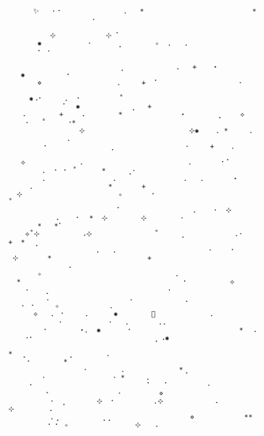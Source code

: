 <samp>&nbsp;&nbsp;&nbsp;&nbsp;&nbsp;&nbsp;✨&nbsp;&nbsp;&nbsp;·⠐&nbsp;&nbsp;&nbsp;&nbsp;&nbsp;&nbsp;&nbsp;&nbsp;&nbsp;&nbsp;&nbsp;&nbsp;&nbsp;&nbsp;&nbsp;.&nbsp;&nbsp;&nbsp;\*&nbsp;&nbsp;&nbsp;&nbsp;&nbsp;&nbsp;&nbsp;&nbsp;&nbsp;&nbsp;&nbsp;&nbsp;&nbsp;&nbsp;&nbsp;&nbsp;&nbsp;&nbsp;&nbsp;&nbsp;&nbsp;&nbsp;&nbsp;&nbsp;&nbsp;&nbsp;\*&nbsp;&nbsp;&nbsp;&nbsp;&nbsp;&nbsp;&nbsp;&nbsp;&nbsp;&nbsp;&nbsp;&nbsp;&nbsp;&nbsp;&nbsp;&nbsp;&nbsp;&nbsp;&nbsp;&nbsp;·&nbsp;&nbsp;&nbsp;&nbsp;&nbsp;&nbsp;&nbsp;&nbsp;&nbsp;&nbsp;&nbsp;&nbsp;&nbsp;&nbsp;&nbsp;&nbsp;&nbsp;&nbsp;&nbsp;&nbsp;<br/>&nbsp;&nbsp;&nbsp;&nbsp;&nbsp;&nbsp;&nbsp;&nbsp;&nbsp;&nbsp;&nbsp;&nbsp;&nbsp;&nbsp;&nbsp;&nbsp;&nbsp;&nbsp;&nbsp;&nbsp;&nbsp;&nbsp;&nbsp;&nbsp;&nbsp;&nbsp;&nbsp;&nbsp;&nbsp;&nbsp;&nbsp;&nbsp;&nbsp;&nbsp;&nbsp;&nbsp;&nbsp;&nbsp;&nbsp;&nbsp;&nbsp;&nbsp;&nbsp;&nbsp;&nbsp;&nbsp;&nbsp;&nbsp;&nbsp;&nbsp;&nbsp;&nbsp;&nbsp;&nbsp;&nbsp;&nbsp;&nbsp;&nbsp;&nbsp;&nbsp;&nbsp;&nbsp;&nbsp;&nbsp;&nbsp;&nbsp;&nbsp;&nbsp;&nbsp;⊹&nbsp;&nbsp;&nbsp;&nbsp;&nbsp;&nbsp;&nbsp;&nbsp;&nbsp;&nbsp;&nbsp;&nbsp;⊹&nbsp;⠁&nbsp;&nbsp;&nbsp;&nbsp;&nbsp;&nbsp;&nbsp;&nbsp;&nbsp;&nbsp;&nbsp;&nbsp;&nbsp;&nbsp;&nbsp;<br/>&nbsp;&nbsp;&nbsp;&nbsp;&nbsp;&nbsp;&nbsp;✺&nbsp;&nbsp;&nbsp;&nbsp;&nbsp;&nbsp;&nbsp;&nbsp;&nbsp;&nbsp;&nbsp;·&nbsp;&nbsp;&nbsp;&nbsp;&nbsp;&nbsp;⢀&nbsp;&nbsp;&nbsp;&nbsp;&nbsp;&nbsp;&nbsp;&nbsp;✧&nbsp;&nbsp;.&nbsp;&nbsp;&nbsp;.&nbsp;&nbsp;&nbsp;&nbsp;&nbsp;&nbsp;&nbsp;&nbsp;&nbsp;&nbsp;&nbsp;&nbsp;&nbsp;&nbsp;&nbsp;&nbsp;&nbsp;&nbsp;&nbsp;&nbsp;&nbsp;&nbsp;&nbsp;⠂&nbsp;·&nbsp;&nbsp;&nbsp;&nbsp;&nbsp;&nbsp;&nbsp;&nbsp;&nbsp;&nbsp;&nbsp;&nbsp;&nbsp;&nbsp;&nbsp;&nbsp;&nbsp;&nbsp;&nbsp;&nbsp;&nbsp;&nbsp;&nbsp;&nbsp;&nbsp;&nbsp;&nbsp;&nbsp;&nbsp;&nbsp;&nbsp;<br/>&nbsp;&nbsp;&nbsp;&nbsp;&nbsp; &nbsp;&nbsp;&nbsp;&nbsp;&nbsp;&nbsp;&nbsp;&nbsp;&nbsp;&nbsp;&nbsp;&nbsp;&nbsp;&nbsp;&nbsp;&nbsp;&nbsp;&nbsp;&nbsp;&nbsp;&nbsp;&nbsp;&nbsp;&nbsp;&nbsp;&nbsp;&nbsp;⡀&nbsp;&nbsp;&nbsp;&nbsp;&nbsp;&nbsp;&nbsp;&nbsp;&nbsp;&nbsp;&nbsp;&nbsp;.&nbsp;&nbsp;&nbsp;+&nbsp;&nbsp;&nbsp;&nbsp;⋆&nbsp;&nbsp;&nbsp;&nbsp;&nbsp;&nbsp;&nbsp;&nbsp;&nbsp;&nbsp;&nbsp;&nbsp;✺&nbsp;&nbsp;&nbsp;&nbsp;&nbsp;&nbsp;&nbsp;&nbsp;&nbsp;&nbsp;⠂&nbsp;&nbsp;&nbsp;&nbsp;&nbsp;&nbsp;&nbsp;&nbsp;&nbsp;&nbsp;&nbsp;&nbsp;&nbsp;&nbsp;&nbsp;&nbsp;&nbsp;&nbsp;&nbsp;&nbsp;<br/>&nbsp;&nbsp;&nbsp;&nbsp;&nbsp;&nbsp;&nbsp;⋄&nbsp;&nbsp;&nbsp;&nbsp;&nbsp;&nbsp;&nbsp;&nbsp;&nbsp;&nbsp;&nbsp;&nbsp;&nbsp;&nbsp;&nbsp;&nbsp;&nbsp;&nbsp;.&nbsp;&nbsp;&nbsp;&nbsp;&nbsp;+&nbsp;&nbsp;⠁&nbsp;&nbsp;&nbsp;&nbsp;&nbsp;&nbsp;&nbsp;&nbsp;&nbsp;&nbsp;&nbsp;&nbsp;&nbsp;&nbsp;&nbsp;&nbsp;&nbsp;&nbsp;&nbsp;·&nbsp;&nbsp;&nbsp;&nbsp;&nbsp;&nbsp;&nbsp;&nbsp;&nbsp;&nbsp;&nbsp;&nbsp;&nbsp;&nbsp;&nbsp;&nbsp;&nbsp;&nbsp;&nbsp;&nbsp;&nbsp;&nbsp;&nbsp;&nbsp;&nbsp;&nbsp;&nbsp;&nbsp;&nbsp;&nbsp;&nbsp;&nbsp;&nbsp;&nbsp;&nbsp;&nbsp;&nbsp;&nbsp;&nbsp;&nbsp;&nbsp;&nbsp;&nbsp;&nbsp;<br/>&nbsp;&nbsp;&nbsp;&nbsp;&nbsp;✺⠠⠂&nbsp;&nbsp;&nbsp;&nbsp;&nbsp;.&nbsp;&nbsp;⠂&nbsp;&nbsp;&nbsp;&nbsp;&nbsp;&nbsp;&nbsp;&nbsp;&nbsp;˚&nbsp;&nbsp;&nbsp;&nbsp;&nbsp;&nbsp;&nbsp;&nbsp;&nbsp;&nbsp;&nbsp;&nbsp;&nbsp;&nbsp;&nbsp;&nbsp;&nbsp;&nbsp;&nbsp;&nbsp;&nbsp;&nbsp;&nbsp;&nbsp;&nbsp;&nbsp;&nbsp;&nbsp;&nbsp;&nbsp;&nbsp;&nbsp;&nbsp;&nbsp;&nbsp;&nbsp;&nbsp;&nbsp;&nbsp;&nbsp;&nbsp;&nbsp;&nbsp;&nbsp;&nbsp;⠁&nbsp;&nbsp;✺&nbsp;&nbsp;&nbsp;&nbsp;&nbsp;&nbsp;&nbsp;&nbsp;&nbsp;&nbsp;&nbsp;&nbsp;⢀&nbsp;&nbsp;&nbsp;+&nbsp;&nbsp;&nbsp;&nbsp;&nbsp;&nbsp;&nbsp;<br/>&nbsp;&nbsp;&nbsp;⠠&nbsp;&nbsp;&nbsp;&nbsp;&nbsp;&nbsp;&nbsp;&nbsp;+&nbsp;&nbsp;&nbsp;&nbsp;⠠&nbsp;&nbsp;&nbsp;&nbsp;&nbsp;&nbsp;&nbsp;&nbsp;\*&nbsp;&nbsp;&nbsp;&nbsp;&nbsp;&nbsp;&nbsp;&nbsp;&nbsp;&nbsp;&nbsp;&nbsp;&nbsp;&nbsp;⋆&nbsp;&nbsp;&nbsp;&nbsp;&nbsp;&nbsp;&nbsp;&nbsp;⡀&nbsp;&nbsp;&nbsp;&nbsp;⟡&nbsp;&nbsp;&nbsp;&nbsp;&nbsp;&nbsp;&nbsp;·&nbsp;&nbsp;&nbsp;˚&nbsp;&nbsp;&nbsp;&nbsp;&nbsp;⠐\*&nbsp;&nbsp;&nbsp;&nbsp;&nbsp;&nbsp;&nbsp;&nbsp;&nbsp;&nbsp;&nbsp;&nbsp;&nbsp;&nbsp;&nbsp;&nbsp;&nbsp;&nbsp;&nbsp;&nbsp;&nbsp;&nbsp;&nbsp;&nbsp;&nbsp;<br/>&nbsp;&nbsp;&nbsp;&nbsp;&nbsp;&nbsp;&nbsp;&nbsp;&nbsp;&nbsp;&nbsp;&nbsp;&nbsp;&nbsp;&nbsp;&nbsp;&nbsp;⊹&nbsp;&nbsp;&nbsp;&nbsp;&nbsp;&nbsp;&nbsp;&nbsp;&nbsp;&nbsp;&nbsp;&nbsp;&nbsp;&nbsp;&nbsp;&nbsp;&nbsp;&nbsp;&nbsp;&nbsp;&nbsp;&nbsp;&nbsp;&nbsp;&nbsp;⊹✺&nbsp;&nbsp;&nbsp;&nbsp;.&nbsp;\*&nbsp;&nbsp;&nbsp;&nbsp;&nbsp;.&nbsp;&nbsp;&nbsp;&nbsp;&nbsp;&nbsp;&nbsp;&nbsp;&nbsp;&nbsp;&nbsp;&nbsp;&nbsp;&nbsp;&nbsp;.&nbsp;&nbsp;&nbsp;&nbsp;&nbsp;&nbsp;&nbsp;&nbsp;&nbsp;&nbsp;&nbsp;&nbsp;&nbsp;&nbsp;&nbsp;&nbsp;&nbsp;&nbsp;&nbsp;&nbsp;&nbsp;&nbsp;&nbsp;&nbsp;&nbsp;&nbsp;<br/>&nbsp;&nbsp;&nbsp;&nbsp;&nbsp;&nbsp;&nbsp;&nbsp;⠐&nbsp;&nbsp;&nbsp;&nbsp;&nbsp;&nbsp;&nbsp;&nbsp;&nbsp;&nbsp;&nbsp;&nbsp;&nbsp;&nbsp;&nbsp;⢀&nbsp;&nbsp;&nbsp;&nbsp;&nbsp;&nbsp;&nbsp;&nbsp;&nbsp;&nbsp;&nbsp;&nbsp;&nbsp;&nbsp;&nbsp;&nbsp;&nbsp;·&nbsp;&nbsp;&nbsp;&nbsp;&nbsp;+&nbsp;&nbsp;&nbsp;&nbsp;.&nbsp;&nbsp;&nbsp;&nbsp;&nbsp;&nbsp;&nbsp;&nbsp;&nbsp;&nbsp;&nbsp;&nbsp;&nbsp;&nbsp;&nbsp;&nbsp;&nbsp;&nbsp;&nbsp;&nbsp;&nbsp;&nbsp;&nbsp;&nbsp;&nbsp;&nbsp;&nbsp;&nbsp;&nbsp;&nbsp;&nbsp;&nbsp;&nbsp;&nbsp;&nbsp;&nbsp;&nbsp;&nbsp;&nbsp;&nbsp;&nbsp;&nbsp;&nbsp;&nbsp;&nbsp;&nbsp;<br/>&nbsp;&nbsp;&nbsp;⟡&nbsp;&nbsp;&nbsp;&nbsp;&nbsp;&nbsp;&nbsp;&nbsp;&nbsp;&nbsp;&nbsp;&nbsp;&nbsp;.&nbsp;&nbsp;&nbsp;&nbsp;&nbsp;&nbsp;&nbsp;&nbsp;&nbsp;&nbsp;&nbsp;&nbsp;&nbsp;&nbsp;&nbsp;&nbsp;&nbsp;&nbsp;&nbsp;&nbsp;&nbsp;&nbsp;&nbsp;&nbsp;&nbsp;.&nbsp;&nbsp;&nbsp;&nbsp;&nbsp;&nbsp;&nbsp;⠂⠁&nbsp;&nbsp;&nbsp;&nbsp;&nbsp;&nbsp;&nbsp;&nbsp;&nbsp;&nbsp;&nbsp;&nbsp;&nbsp;&nbsp;.&nbsp;&nbsp;⠂&nbsp;⠂&nbsp;˚&nbsp;&nbsp;&nbsp;&nbsp;&nbsp;&nbsp;\*&nbsp;&nbsp;&nbsp;&nbsp;&nbsp;⢀·&nbsp;&nbsp;&nbsp;&nbsp;&nbsp;&nbsp;&nbsp;&nbsp;&nbsp;&nbsp;&nbsp;<br/>&nbsp;&nbsp;&nbsp;&nbsp;&nbsp;&nbsp;&nbsp;&nbsp;.&nbsp;&nbsp;&nbsp;&nbsp;&nbsp;&nbsp;&nbsp;&nbsp;&nbsp;&nbsp;&nbsp;&nbsp;&nbsp;&nbsp;&nbsp;&nbsp;.&nbsp;&nbsp;&nbsp;&nbsp;&nbsp;&nbsp;&nbsp;&nbsp;&nbsp;&nbsp;&nbsp;&nbsp;&nbsp;&nbsp;&nbsp;&nbsp;.&nbsp;&nbsp;&nbsp;.&nbsp;&nbsp;&nbsp;&nbsp;&nbsp;&nbsp;&nbsp;⋆&nbsp;&nbsp;&nbsp;&nbsp;&nbsp;&nbsp;&nbsp;&nbsp;&nbsp;.&nbsp;&nbsp;&nbsp;&nbsp;&nbsp;&nbsp;&nbsp;&nbsp;&nbsp;&nbsp;&nbsp;&nbsp;&nbsp;&nbsp;&nbsp;&nbsp;&nbsp;&nbsp;\*&nbsp;&nbsp;&nbsp;&nbsp;&nbsp;&nbsp;&nbsp;+&nbsp;&nbsp;&nbsp;&nbsp;&nbsp;&nbsp;&nbsp;&nbsp;<br/>&nbsp;&nbsp;⊹&nbsp;&nbsp;&nbsp;&nbsp;&nbsp;&nbsp;&nbsp;&nbsp;&nbsp;&nbsp;&nbsp;&nbsp;&nbsp;&nbsp;&nbsp;&nbsp;&nbsp;&nbsp;&nbsp;&nbsp;&nbsp;&nbsp;&nbsp;✧&nbsp;&nbsp;&nbsp;&nbsp;&nbsp;&nbsp;&nbsp;⠂&nbsp;&nbsp;&nbsp;&nbsp;&nbsp;&nbsp;&nbsp;&nbsp;&nbsp;&nbsp;&nbsp;&nbsp;&nbsp;&nbsp;&nbsp;&nbsp;&nbsp;&nbsp;&nbsp;&nbsp;&nbsp;&nbsp;&nbsp;&nbsp;˚&nbsp;&nbsp;&nbsp;&nbsp;&nbsp;&nbsp;&nbsp;&nbsp;&nbsp;&nbsp;&nbsp;&nbsp;&nbsp;&nbsp;&nbsp;&nbsp;&nbsp;&nbsp;&nbsp;&nbsp;&nbsp;&nbsp;&nbsp;&nbsp;&nbsp;&nbsp;&nbsp;&nbsp;&nbsp;&nbsp;&nbsp;&nbsp;&nbsp;&nbsp;&nbsp;&nbsp;&nbsp;&nbsp;&nbsp;&nbsp;<br/>&nbsp;&nbsp;&nbsp;&nbsp;&nbsp;&nbsp;&nbsp;&nbsp;&nbsp;&nbsp;&nbsp;&nbsp;&nbsp;&nbsp;&nbsp;&nbsp;&nbsp;&nbsp;&nbsp;&nbsp;&nbsp;&nbsp;&nbsp;&nbsp;&nbsp;&nbsp;⠁&nbsp;&nbsp;&nbsp;&nbsp;&nbsp;&nbsp;&nbsp;&nbsp;&nbsp;&nbsp;&nbsp;&nbsp;&nbsp;&nbsp;&nbsp;&nbsp;&nbsp;.&nbsp;&nbsp;&nbsp;&nbsp;·&nbsp;&nbsp;⊹&nbsp;&nbsp;&nbsp;&nbsp;&nbsp;&nbsp;&nbsp;&nbsp;&nbsp;&nbsp;&nbsp;&nbsp;&nbsp;&nbsp;&nbsp;&nbsp;&nbsp;⠠&nbsp;&nbsp;&nbsp;&nbsp;⠂&nbsp;&nbsp;\*&nbsp;&nbsp;⊹&nbsp;&nbsp;&nbsp;&nbsp;&nbsp;&nbsp;&nbsp;&nbsp;⊹&nbsp;&nbsp;&nbsp;&nbsp;&nbsp;&nbsp;&nbsp;&nbsp;·<br/>&nbsp;&nbsp;&nbsp;&nbsp;&nbsp;&nbsp;&nbsp;\*&nbsp;&nbsp;&nbsp;\*⠁&nbsp;&nbsp;&nbsp;&nbsp;&nbsp;&nbsp;&nbsp;&nbsp; &nbsp;&nbsp;&nbsp;&nbsp;⟡˚⊹&nbsp;&nbsp;&nbsp;&nbsp;&nbsp;&nbsp;&nbsp;&nbsp;&nbsp;&nbsp;⠠⊹&nbsp;&nbsp;&nbsp;&nbsp;&nbsp;&nbsp;&nbsp;&nbsp;&nbsp;&nbsp;&nbsp;&nbsp;&nbsp;&nbsp;&nbsp;˚&nbsp;&nbsp;&nbsp;&nbsp;&nbsp;⢀&nbsp;&nbsp;&nbsp;&nbsp;&nbsp;&nbsp;&nbsp;&nbsp;&nbsp;&nbsp;&nbsp;&nbsp;.·&nbsp;&nbsp;&nbsp;+&nbsp;&nbsp;\*&nbsp;&nbsp;⢀&nbsp;&nbsp;&nbsp;&nbsp;&nbsp;&nbsp;&nbsp;&nbsp;&nbsp;&nbsp;&nbsp;&nbsp;&nbsp;<br/>&nbsp;&nbsp;&nbsp;&nbsp;&nbsp;&nbsp;&nbsp;&nbsp;&nbsp;&nbsp;&nbsp;&nbsp;&nbsp;&nbsp;&nbsp;&nbsp;&nbsp;&nbsp;&nbsp;&nbsp;&nbsp;.&nbsp;&nbsp;&nbsp;.&nbsp;&nbsp;&nbsp;&nbsp;&nbsp;&nbsp;&nbsp;&nbsp;&nbsp;&nbsp;&nbsp;&nbsp;&nbsp;&nbsp;&nbsp;&nbsp;&nbsp;&nbsp;&nbsp;&nbsp;&nbsp;&nbsp;·&nbsp;&nbsp;&nbsp;&nbsp;⠐&nbsp;&nbsp;&nbsp;&nbsp;&nbsp;&nbsp;⊹&nbsp;&nbsp;&nbsp;&nbsp;&nbsp;&nbsp;&nbsp;\*&nbsp;&nbsp;&nbsp;&nbsp;&nbsp;&nbsp;&nbsp;&nbsp;&nbsp;&nbsp;&nbsp;&nbsp;&nbsp;&nbsp;&nbsp;&nbsp;&nbsp;&nbsp;&nbsp;&nbsp;&nbsp;&nbsp;&nbsp;+&nbsp;&nbsp;&nbsp;&nbsp;&nbsp;&nbsp;&nbsp;<br/>&nbsp;&nbsp;&nbsp;&nbsp;&nbsp;&nbsp;&nbsp;&nbsp;&nbsp;&nbsp;&nbsp;&nbsp;&nbsp;&nbsp;⠠&nbsp;&nbsp;&nbsp;&nbsp;&nbsp;&nbsp;&nbsp;&nbsp;&nbsp;&nbsp;&nbsp;&nbsp;&nbsp;&nbsp;&nbsp;&nbsp;&nbsp;&nbsp;&nbsp;&nbsp;&nbsp;&nbsp;&nbsp;&nbsp;&nbsp;&nbsp;&nbsp;&nbsp;&nbsp;&nbsp;&nbsp;&nbsp;&nbsp;&nbsp;&nbsp;&nbsp;&nbsp;&nbsp;&nbsp;&nbsp;&nbsp;&nbsp;&nbsp;&nbsp;&nbsp;&nbsp;&nbsp;&nbsp;&nbsp;&nbsp;&nbsp;✧&nbsp;&nbsp;&nbsp;&nbsp;&nbsp;&nbsp;&nbsp;&nbsp;&nbsp;&nbsp;&nbsp;&nbsp;&nbsp;&nbsp;&nbsp;&nbsp;&nbsp;&nbsp;&nbsp;&nbsp;&nbsp;&nbsp;&nbsp;&nbsp;&nbsp;&nbsp;&nbsp;&nbsp;&nbsp;&nbsp;&nbsp;&nbsp;.<br/>&nbsp;&nbsp;\*&nbsp;&nbsp;&nbsp;&nbsp;&nbsp;&nbsp;&nbsp;&nbsp;&nbsp;&nbsp;&nbsp;&nbsp;&nbsp;&nbsp;&nbsp;&nbsp;&nbsp;&nbsp;&nbsp;&nbsp;&nbsp;&nbsp;&nbsp;&nbsp;&nbsp;&nbsp;&nbsp;&nbsp;&nbsp;&nbsp;&nbsp;&nbsp;&nbsp;&nbsp;&nbsp;&nbsp;&nbsp;&nbsp;&nbsp;⠂&nbsp;&nbsp;&nbsp;&nbsp;&nbsp;&nbsp;&nbsp;&nbsp;&nbsp;&nbsp;⟡&nbsp;&nbsp;&nbsp;&nbsp;&nbsp;&nbsp;&nbsp;&nbsp;&nbsp;·&nbsp;&nbsp;&nbsp;&nbsp;⡀&nbsp;&nbsp;&nbsp;&nbsp;&nbsp;&nbsp;&nbsp;&nbsp;&nbsp;&nbsp;&nbsp;&nbsp;&nbsp;&nbsp;&nbsp;&nbsp;&nbsp;&nbsp; &nbsp;&nbsp;&nbsp;&nbsp;&nbsp;&nbsp;&nbsp;&nbsp;&nbsp;·&nbsp;&nbsp;<br/>&nbsp;&nbsp;&nbsp;&nbsp;&nbsp;&nbsp;&nbsp;&nbsp;&nbsp;.&nbsp;&nbsp;&nbsp;&nbsp;&nbsp;&nbsp;&nbsp;&nbsp;&nbsp;&nbsp;&nbsp;&nbsp;&nbsp;&nbsp;&nbsp;&nbsp;&nbsp;&nbsp;&nbsp;.&nbsp;&nbsp;&nbsp;&nbsp;&nbsp;&nbsp;&nbsp;&nbsp;&nbsp;&nbsp;&nbsp;&nbsp;⢀&nbsp;&nbsp;&nbsp;&nbsp;&nbsp;&nbsp;&nbsp;&nbsp;&nbsp;&nbsp;&nbsp;&nbsp;&nbsp;&nbsp;&nbsp;&nbsp;&nbsp;&nbsp;&nbsp;·&nbsp;⠐&nbsp;&nbsp;&nbsp;&nbsp;&nbsp;✧&nbsp;&nbsp;&nbsp;&nbsp;&nbsp;&nbsp;&nbsp;&nbsp;&nbsp;&nbsp;&nbsp;&nbsp;.&nbsp;&nbsp;&nbsp;&nbsp;&nbsp;&nbsp;&nbsp;&nbsp;&nbsp;&nbsp;&nbsp;&nbsp;&nbsp;&nbsp;&nbsp;&nbsp;<br/>&nbsp;&nbsp;&nbsp;&nbsp;&nbsp;&nbsp;⟡&nbsp;&nbsp;&nbsp;.&nbsp;⠐&nbsp;&nbsp;&nbsp;&nbsp;&nbsp;.&nbsp;&nbsp;&nbsp;&nbsp;&nbsp;&nbsp;✺&nbsp;&nbsp;&nbsp;&nbsp;&nbsp;&nbsp;&nbsp;&nbsp;🌙&nbsp;&nbsp;&nbsp;&nbsp;&nbsp;&nbsp;&nbsp;&nbsp;&nbsp;&nbsp;&nbsp;&nbsp;&nbsp;.&nbsp;&nbsp;&nbsp;&nbsp;&nbsp;&nbsp;&nbsp;&nbsp;&nbsp;&nbsp;&nbsp;&nbsp;&nbsp;&nbsp;&nbsp;&nbsp;&nbsp;&nbsp;&nbsp;&nbsp;&nbsp;&nbsp;·&nbsp;&nbsp;&nbsp;&nbsp;&nbsp;&nbsp;&nbsp;&nbsp;&nbsp;&nbsp;&nbsp;·&nbsp;&nbsp;&nbsp;.&nbsp;&nbsp;&nbsp;&nbsp;&nbsp;&nbsp;&nbsp;..&nbsp;&nbsp;&nbsp;<br/>&nbsp;&nbsp;&nbsp;&nbsp;&nbsp;&nbsp;&nbsp;&nbsp;⠐&nbsp;&nbsp;&nbsp;&nbsp;&nbsp;&nbsp;&nbsp;&nbsp;⋆.&nbsp;&nbsp;✺&nbsp;&nbsp;&nbsp;&nbsp;&nbsp;&nbsp;⠐&nbsp;&nbsp;&nbsp;&nbsp;&nbsp;&nbsp;&nbsp;&nbsp;&nbsp;&nbsp;&nbsp;&nbsp;&nbsp;&nbsp;&nbsp;&nbsp;&nbsp;&nbsp;&nbsp;&nbsp;&nbsp;&nbsp;&nbsp;&nbsp;&nbsp;&nbsp;\*&nbsp;&nbsp;⠠&nbsp;&nbsp;&nbsp;&nbsp;·⠂&nbsp;&nbsp;&nbsp;&nbsp;&nbsp;&nbsp;&nbsp;&nbsp;&nbsp;&nbsp;&nbsp;&nbsp;&nbsp;&nbsp;&nbsp;&nbsp;&nbsp;&nbsp;&nbsp;&nbsp;&nbsp;&nbsp;&nbsp;&nbsp;&nbsp;&nbsp;&nbsp;&nbsp;&nbsp;⡀⠠✺&nbsp;&nbsp;&nbsp;<br/>&nbsp;&nbsp;&nbsp;&nbsp;&nbsp;&nbsp;&nbsp;&nbsp;&nbsp;&nbsp;&nbsp;&nbsp;&nbsp;&nbsp;&nbsp;&nbsp;&nbsp;&nbsp;&nbsp;&nbsp;&nbsp;&nbsp;&nbsp; \*&nbsp;&nbsp;⢀&nbsp;&nbsp;&nbsp;&nbsp;&nbsp;&nbsp;&nbsp;&nbsp;&nbsp;&nbsp;⢀&nbsp;&nbsp;&nbsp;&nbsp;&nbsp;&nbsp;&nbsp;&nbsp;.&nbsp;&nbsp;&nbsp;&nbsp;&nbsp;&nbsp;&nbsp;&nbsp;&nbsp;&nbsp;&nbsp;&nbsp;&nbsp;&nbsp;&nbsp;&nbsp;&nbsp;&nbsp;&nbsp;&nbsp;&nbsp;&nbsp;&nbsp;&nbsp;&nbsp;&nbsp;&nbsp;&nbsp;&nbsp;&nbsp;&nbsp;&nbsp;&nbsp;&nbsp;&nbsp;&nbsp;&nbsp;&nbsp;&nbsp;⠐&nbsp;&nbsp;&nbsp;&nbsp;&nbsp;&nbsp;&nbsp;&nbsp;\*&nbsp;&nbsp;&nbsp;<br/>&nbsp;&nbsp;&nbsp;&nbsp;&nbsp;&nbsp;&nbsp;&nbsp;&nbsp;&nbsp;&nbsp;&nbsp;&nbsp;&nbsp;&nbsp;&nbsp;&nbsp;&nbsp;·&nbsp;&nbsp;&nbsp;&nbsp;&nbsp;&nbsp;&nbsp;&nbsp;.&nbsp;&nbsp;&nbsp;&nbsp;&nbsp;&nbsp;&nbsp;&nbsp;&nbsp;&nbsp;&nbsp;&nbsp;&nbsp;\*⢀&nbsp;&nbsp;&nbsp;&nbsp;&nbsp;&nbsp;&nbsp;&nbsp;&nbsp;&nbsp;&nbsp;&nbsp;&nbsp;&nbsp;&nbsp;&nbsp;&nbsp;&nbsp;&nbsp;&nbsp;&nbsp;&nbsp;&nbsp;&nbsp;·&nbsp;&nbsp;&nbsp;&nbsp;&nbsp;&nbsp;&nbsp;&nbsp;&nbsp;&nbsp;&nbsp;&nbsp;&nbsp;&nbsp;&nbsp;&nbsp;·&nbsp;\*&nbsp;&nbsp;&nbsp;&nbsp;&nbsp;.&nbsp;&nbsp;&nbsp;&nbsp;&nbsp;&nbsp;&nbsp;<br/>&nbsp;&nbsp;&nbsp;&nbsp;&nbsp;⠂&nbsp;&nbsp;&nbsp;&nbsp;&nbsp;&nbsp;&nbsp;&nbsp;&nbsp;&nbsp;&nbsp;&nbsp;&nbsp;&nbsp;&nbsp;&nbsp;&nbsp;&nbsp;&nbsp;&nbsp;&nbsp;&nbsp;&nbsp;&nbsp;&nbsp;&nbsp;&nbsp;⠁&nbsp;&nbsp;&nbsp;⠁&nbsp;&nbsp;&nbsp;&nbsp;&nbsp;&nbsp;&nbsp;&nbsp;&nbsp;·&nbsp;&nbsp;&nbsp;&nbsp;&nbsp;&nbsp;&nbsp;&nbsp;&nbsp;&nbsp;&nbsp;&nbsp;&nbsp;&nbsp;&nbsp;&nbsp;&nbsp;&nbsp;&nbsp;&nbsp;⠂&nbsp;&nbsp;&nbsp;&nbsp;&nbsp;&nbsp;&nbsp;&nbsp;&nbsp;&nbsp;&nbsp;&nbsp;&nbsp;&nbsp;&nbsp;&nbsp;·&nbsp;&nbsp;&nbsp;&nbsp;&nbsp;&nbsp;&nbsp;&nbsp;&nbsp;⋄&nbsp;&nbsp;&nbsp;&nbsp;<br/>&nbsp;&nbsp;&nbsp;&nbsp;&nbsp;&nbsp;&nbsp;&nbsp;&nbsp;&nbsp;·&nbsp;&nbsp;⡀&nbsp;&nbsp;&nbsp;&nbsp;&nbsp;&nbsp;&nbsp;⊹&nbsp;&nbsp;⠂&nbsp;&nbsp;&nbsp;&nbsp;&nbsp;&nbsp;&nbsp;&nbsp;&nbsp;.⊹&nbsp;&nbsp;&nbsp;&nbsp;&nbsp;&nbsp;&nbsp;&nbsp;&nbsp;&nbsp;&nbsp;&nbsp;⠠&nbsp;&nbsp;&nbsp;&nbsp;&nbsp;&nbsp;&nbsp;&nbsp;&nbsp;⊹&nbsp;&nbsp;&nbsp;&nbsp;&nbsp;&nbsp;&nbsp;&nbsp;⠠&nbsp;&nbsp;&nbsp;&nbsp;&nbsp;&nbsp;&nbsp;&nbsp;&nbsp;&nbsp;&nbsp;&nbsp;&nbsp;&nbsp;&nbsp;&nbsp;&nbsp;&nbsp;&nbsp;&nbsp;&nbsp;&nbsp;&nbsp;&nbsp;&nbsp;&nbsp;&nbsp;&nbsp;&nbsp;&nbsp;&nbsp;&nbsp;<br/>&nbsp;&nbsp;&nbsp;&nbsp;&nbsp;&nbsp;&nbsp;&nbsp;&nbsp;&nbsp;.⢀&nbsp;&nbsp;&nbsp;&nbsp;&nbsp;&nbsp;&nbsp;&nbsp;&nbsp;&nbsp;⢀⢀&nbsp;&nbsp;&nbsp;&nbsp;&nbsp;&nbsp;&nbsp;&nbsp;&nbsp;&nbsp;&nbsp;&nbsp;&nbsp;&nbsp;&nbsp;&nbsp;&nbsp;&nbsp;&nbsp;⋄&nbsp;&nbsp;&nbsp;&nbsp;&nbsp;&nbsp;&nbsp;&nbsp;&nbsp;&nbsp;&nbsp;&nbsp;\*\*&nbsp;&nbsp;&nbsp;&nbsp;&nbsp;&nbsp;&nbsp;&nbsp;&nbsp;&nbsp;⠐&nbsp;⠂&nbsp;✧&nbsp;&nbsp;&nbsp;&nbsp;&nbsp;&nbsp;&nbsp;&nbsp;&nbsp;&nbsp;&nbsp;&nbsp;&nbsp;&nbsp;&nbsp;&nbsp;⊹&nbsp;&nbsp;&nbsp;⠠&nbsp;&nbsp;&nbsp;&nbsp;&nbsp;&nbsp;<br/></samp>